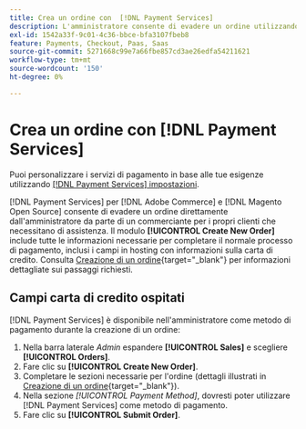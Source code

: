 ```yaml
---
title: Crea un ordine con  [!DNL Payment Services]
description: L'amministratore consente di evadere un ordine utilizzando  [!DNL Payment Services]  direttamente dall'amministratore da un commerciante per i propri clienti che necessitano di assistenza.
exl-id: 1542a33f-9c01-4c36-bbce-bfa3107fbeb8
feature: Payments, Checkout, Paas, Saas
source-git-commit: 5271668c99e7a66fbe857cd3ae26edfa54211621
workflow-type: tm+mt
source-wordcount: '150'
ht-degree: 0%

---
```


# Crea un ordine con [!DNL Payment Services]

Puoi personalizzare i servizi di pagamento in base alle tue esigenze utilizzando [[!DNL Payment Services] impostazioni](settings.md).

[!DNL Payment Services] per [!DNL Adobe Commerce] e [!DNL Magento Open Source] consente di evadere un ordine direttamente dall&#39;amministratore da parte di un commerciante per i propri clienti che necessitano di assistenza. Il modulo **[!UICONTROL Create New Order]** include tutte le informazioni necessarie per completare il normale processo di pagamento, inclusi i campi in hosting con informazioni sulla carta di credito. Consulta [Creazione di un ordine](https://experienceleague.adobe.com/it/docs/commerce-admin/stores-sales/point-of-purchase/assist/customer-account-create-order){target="_blank"} per informazioni dettagliate sui passaggi richiesti.

## Campi carta di credito ospitati

[!DNL Payment Services] è disponibile nell&#39;amministratore come metodo di pagamento durante la creazione di un ordine:

1. Nella barra laterale _Admin_ espandere **[!UICONTROL Sales]** e scegliere **[!UICONTROL Orders]**.
1. Fare clic su **[!UICONTROL Create New Order]**.
1. Completare le sezioni necessarie per l&#39;ordine (dettagli illustrati in [Creazione di un ordine](https://experienceleague.adobe.com/it/docs/commerce-admin/stores-sales/point-of-purchase/assist/customer-account-create-order){target="_blank"}).
1. Nella sezione _[!UICONTROL Payment Method]_, dovresti poter utilizzare [!DNL Payment Services] come metodo di pagamento.
1. Fare clic su **[!UICONTROL Submit Order]**.
